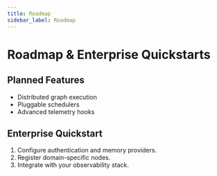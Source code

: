 ```yaml
---
title: Roadmap
sidebar_label: Roadmap
---
```


# Roadmap & Enterprise Quickstarts

## Planned Features
- Distributed graph execution
- Pluggable schedulers
- Advanced telemetry hooks

## Enterprise Quickstart
1. Configure authentication and memory providers.
2. Register domain-specific nodes.
3. Integrate with your observability stack.
